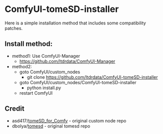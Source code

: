 # ComfyUI-tomeSD-installer

Here is a simple installation method that includes some compatibility patches.

## Install method:
* method1: Use ComfyUI-Manager
  * https://github.com/ltdrdata/ComfyUI-Manager
* method2: 
  * goto ComfyUI/custom_nodes
    * git clone https://github.com/ltdrdata/ComfyUI-tomeSD-installer
  * goto ComfyUI/custom_nodes/ComfyUI-tomeSD-installer
    * python install.py
  * restart ComfyUI


## Credit
* asd417/[tomeSD_for_Comfy](https://github.com/asd417/tomeSD_for_Comfy) - original custom node repo
* dbolya/[tomesd](https://github.com/dbolya/tomesd) - original tomesd repo
